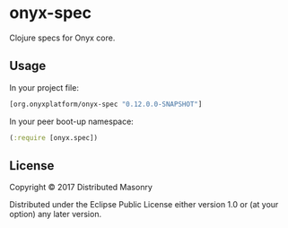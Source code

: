 # onyx-spec

Clojure specs for Onyx core.

## Usage

In your project file:

```clojure
[org.onyxplatform/onyx-spec "0.12.0.0-SNAPSHOT"]
```

In your peer boot-up namespace:

```clojure
(:require [onyx.spec])
```

## License

Copyright © 2017 Distributed Masonry

Distributed under the Eclipse Public License either version 1.0 or (at
your option) any later version.
